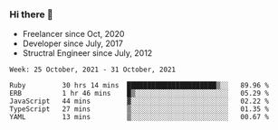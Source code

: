 ### Hi there 👋

- Freelancer since Oct, 2020
- Developer since July, 2017
- Structral Engineer since July, 2012

<!--START_SECTION:waka-->
```text
Week: 25 October, 2021 - 31 October, 2021

Ruby         30 hrs 14 mins  ██████████████████████▒░░   89.96 % 
ERB          1 hr 46 mins    █▒░░░░░░░░░░░░░░░░░░░░░░░   05.29 % 
JavaScript   44 mins         ▓░░░░░░░░░░░░░░░░░░░░░░░░   02.22 % 
TypeScript   27 mins         ▒░░░░░░░░░░░░░░░░░░░░░░░░   01.35 % 
YAML         13 mins         ▒░░░░░░░░░░░░░░░░░░░░░░░░   00.67 % 
```
<!--END_SECTION:waka-->
